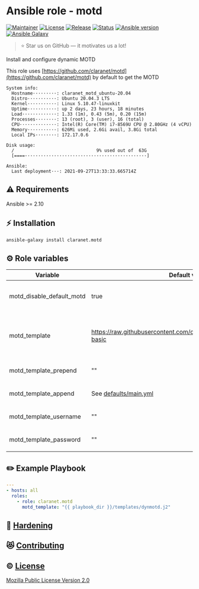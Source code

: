 # Ansible role - motd
[![Maintainer](https://img.shields.io/badge/maintained%20by-claranet-e00000?style=flat-square)](https://www.claranet.fr/)
[![License](https://img.shields.io/github/license/claranet/ansible-role-motd?style=flat-square)](LICENSE)
[![Release](https://img.shields.io/github/v/release/claranet/ansible-role-motd?style=flat-square)](https://github.com/claranet/ansible-role-motd/releases)
[![Status](https://img.shields.io/github/workflow/status/claranet/ansible-role-motd/Ansible%20Molecule?style=flat-square&label=tests)](https://github.com/claranet/ansible-role-motd/actions?query=workflow%3A%22Ansible+Molecule%22)
[![Ansible version](https://img.shields.io/badge/ansible-%3E%3D2.9-black.svg?style=flat-square&logo=ansible)](https://github.com/ansible/ansible)
[![Ansible Galaxy](https://img.shields.io/badge/ansible-galaxy-black.svg?style=flat-square&logo=ansible)](https://galaxy.ansible.com/claranet/motd)


> :star: Star us on GitHub — it motivates us a lot!

Install and configure dynamic MOTD

This role uses [https://github.com/claranet/motd](https://github.com/claranet/motd) by default to get the MOTD

```
System info:
  Hostname·········: claranet_motd_ubuntu-20.04
  Distro···········: Ubuntu 20.04.3 LTS
  Kernel···········: Linux 5.10.47-linuxkit
  Uptime···········: up 2 days, 23 hours, 18 minutes
  Load·············: 1.33 (1m), 0.43 (5m), 0.20 (15m)
  Processes········: 13 (root), 3 (user), 16 (total)
  CPU··············: Intel(R) Core(TM) i7-8569U CPU @ 2.80GHz (4 vCPU)
  Memory···········: 626Mi used, 2.6Gi avail, 3.8Gi total
  Local IPs········: 172.17.0.6

Disk usage:
  /                               9% used out of  63G
  [====··············································]

Ansible:
  Last deployment···: 2021-09-27T13:33:33.665714Z
```

## :warning: Requirements

Ansible >= 2.10

## :zap: Installation

```bash
ansible-galaxy install claranet.motd
```

## :gear: Role variables

Variable                     | Default value                                                          | Description
-----------------------------|------------------------------------------------------------------------|----------------------------------------------------------------
motd_disable_default_motd    | true                                                                   | Disable system default MOTD (/etc/motd)
motd_template                | https://raw.githubusercontent.com/claranet/motd/master/scripts/00-basic| Dynmaic MOTD template<br>Can be a URL or a local template
motd_template_prepend        | ""                                                                     | Prepend raw content to `motd_template`
motd_template_append         | See [defaults/main.yml](defaults/main.yml)                             | Append raw content to `motd_template`
motd_template_username       | ""                                                                     | Used when `motd_template` is an URL
motd_template_password       | ""                                                                     | Used when `motd_template` is an URL

## :pencil2: Example Playbook

```yaml
---
- hosts: all
  roles:
    - role: claranet.motd
      motd_template: "{{ playbook_dir }}/templates/dynmotd.j2"
```

## :closed_lock_with_key: [Hardening](HARDENING.md)

## :heart_eyes_cat: [Contributing](CONTRIBUTING.md)

## :copyright: [License](LICENSE)

[Mozilla Public License Version 2.0](https://www.mozilla.org/en-US/MPL/2.0/)
